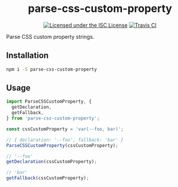 <h1 align="center">parse-css-custom-property</h1>

<span align="center">

[![Licensed under the ISC License](https://img.shields.io/badge/license-ISC-blue.svg)](LICENSE)
[![Travis CI](https://travis-ci.org/SimonFinney/parse-css-custom-property.svg?branch=master)](https://travis-ci.org/SimonFinney/parse-css-custom-property)

</span>

Parse CSS custom property strings.

## Installation

```bash
npm i -S parse-css-custom-property
```

## Usage

```js
import ParseCSSCustomProperty, {
  getDeclaration,
  getFallback,
} from 'parse-css-custom-property';

const cssCustomProperty = 'var(--foo, bar)';

// { declaration: '--foo', fallback: 'bar' }
ParseCSSCustomProperty(cssCustomProperty);

// '--foo'
getDeclaration(cssCustomProperty);

// 'bar'
getFallback(cssCustomProperty);
```
